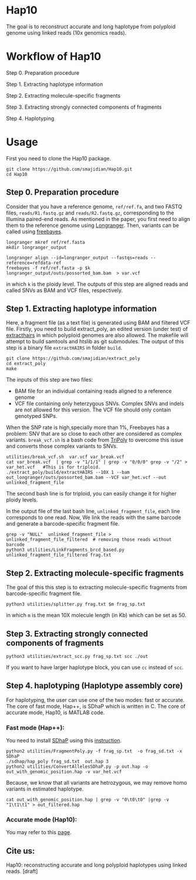 Hap10
======




The goal is to reconstruct accurate and long haplotype from polyploid genome using linked reads (10x genomics reads).


# Workflow of Hap10

Step 0. Preparation procedure

Step 1. Extracting haplotype information

Step 2. Extracting molecule-specific fragments

Step 3. Extracting strongly connected components of fragments

Step 4. Haplotyping



# Usage

First you need to clone the Hap10 package.

```
git clone https://github.com/smajidian/Hap10.git
cd Hap10
```


## Step 0. Preparation procedure

Consider that you have a reference genome, `ref/ref.fa`, and two FASTQ files, `reads/R1.fastq.gz` and `reads/R2.fastq.gz`, corresponding to the Illumina paired-end reads. As mentioned in the paper, you first need to align them to the reference genome using [Longranger](https://support.10xgenomics.com/genome-exome/software/pipelines/latest/installation). Then, variants can be called using [freebayes](https://github.com/ekg/freebayes).

```
longranger mkref ref/ref.fasta
mkdir longranger_output

longranger align --id=longranger_output --fastqs=reads --reference=refdata-ref
freebayes -f ref/ref.fasta -p $k longranger_output/outs/possorted_bam.bam  > var.vcf
```

in which `k` is the ploidy level. The outputs of this step are aligned reads and called SNVs as BAM and VCF files, respectively.


## Step 1. Extracting haplotype information

Here, a fragment file (as a text file) is generated using BAM and filtered VCF file. Firstly, you need to build extract_poly, an edited version (under test) of [extracthairs](https://github.com/vibansal/HapCUT2) in which polyploid genomes are also allowed. The makefile will attempt to build samtools and htslib as git submodules. The output of this step is a binary file `extractHAIRS` in folder `build`.

```
git clone https://github.com/smajidian/extract_poly
cd extract_poly
make
```

The inputs of this step are two files:

- BAM file for an individual containing reads aligned to a reference genome
- VCF file containing only heterzygous SNVs. Complex SNVs and indels are not allowed for this version. The VCF file should only contain genotyped SNPs.

When the SNP rate is high,specially more than 1%, Freebayes has a problem: SNV that are so close to each other are considered as complex variants. `break_vcf.sh` is a bash code from [TriPoly](https://github.com/EhsanMotazedi/TriPoly) to overcome this issue and converts those complex variants to SNVs.

```
utilities/break_vcf.sh  var.vcf var_break.vcf
cat var_break.vcf  | grep -v "1/1/1" | grep -v "0/0/0" grep -v "/2" > var_het.vcf   #This is for triploid.
./extract_poly/build/extractHAIRS --10X 1 --bam out_longranger/outs/possorted_bam.bam --VCF var_het.vcf --out unlinked_fragment_file
```

The second bash line is for triploid, you can easily change it  for higher ploidy levels.


In the output file of the last bash line, `unlinked_fragment_file`,  each line corresponds to one read. Now, We link the reads with the same barcode and generate a barcode-specific fragment file.

```
grep -v "NULL"  unlinked_fragment_file > unlinked_fragment_file_filtered  # removing those reads without barcode
python3 utilities/LinkFragments_brcd_based.py  unlinked_fragment_file_filtered frag.txt
```





## Step 2.  Extracting molecule-specific fragments

The goal of this this step is to extracting molecule-specific fragments from barcode-specific fragment file.

```
python3 utilities/splitter.py frag.txt $m frag_sp.txt
```
in which `m` is the mean 10X molecule length (in Kb) which can be set as 50.


## Step 3.  Extracting strongly connected components of fragments


```
python3 utilities/extract_scc.py frag_sp.txt scc ./out
```
If you want to have larger haplotype block, you can use `cc` instead of `scc`.




## Step 4.  haplotyping (Haplotype assembly core)

For haplotyping, the user can use one of the two modes: fast or accurate. The core of fast mode, Hap++, is SDhaP which is written in C.
The core of accurate mode, Hap10, is MATLAB code.


### Fast mode (Hap++):

You need to install [SDhaP](https://sourceforge.net/projects/sdhap/) using this [instruction](https://github.com/smajidian/sdhapc).

```
python2 utilities/FragmentPoly.py -f frag_sp.txt  -o frag_sd.txt -x SDhaP
./sdhap/hap_poly frag_sd.txt  out.hap 3
python2 utilities/ConvertAllelesSDhaP.py -p out.hap -o out_with_genomic_position.hap -v var_het.vcf  
```



Because, we know that all variants are hetrozygous, we may remove homo variants in estimated haplotype.
```
cat out_with_genomic_position.hap | grep -v "0\t0\t0" |grep -v "1\t1\t1" > out_filtered.hap
```


### Accurate mode (Hap10):

You may refer to this [page](https://github.com/smajidian/Hap10/tree/master/accurate_mode).










## Cite us:

Hap10: reconstructing accurate and long polyploid haplotypes using linked reads. [draft]
